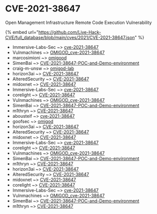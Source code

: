 # CVE-2021-38647

Open Management Infrastructure Remote Code Execution Vulnerability

{% embed url="https://github.com/Live-Hack-CVE/full_database/blob/main/cves/2021/CVE-2021-38647.json" %}


* Immersive-Labs-Sec ~> [cve-2021-38647](https://www.alice-snow.ru/2021/database/cve-2021-38647/cve-2021-38647-immersive-labs-sec)
* Vulnmachines ~> [OMIGOD_cve-2021-38647](https://www.alice-snow.ru/2021/database/cve-2021-38647/omigod_cve-2021-38647-vulnmachines)
* marcosimioni ~> [omigood](https://www.alice-snow.ru/2021/database/cve-2021-38647/omigood-marcosimioni)
* SimenBai ~> [CVE-2021-38647-POC-and-Demo-environment](https://www.alice-snow.ru/2021/database/cve-2021-38647/cve-2021-38647-poc-and-demo-environment-simenbai)
* craig-m-unsw ~> [omigod-lab](https://www.alice-snow.ru/2021/database/cve-2021-38647/omigod-lab-craig-m-unsw)
* horizon3ai ~> [CVE-2021-38647](https://www.alice-snow.ru/2021/database/cve-2021-38647/cve-2021-38647-horizon3ai)
* AlteredSecurity ~> [CVE-2021-38647](https://www.alice-snow.ru/2021/database/cve-2021-38647/cve-2021-38647-alteredsecurity)
* midoxnet ~> [CVE-2021-38647](https://www.alice-snow.ru/2021/database/cve-2021-38647/cve-2021-38647-midoxnet)
* Immersive-Labs-Sec ~> [cve-2021-38647](https://www.alice-snow.ru/2021/database/cve-2021-38647/cve-2021-38647-immersive-labs-sec)
* corelight ~> [CVE-2021-38647](https://www.alice-snow.ru/2021/database/cve-2021-38647/cve-2021-38647-corelight)
* Vulnmachines ~> [OMIGOD_cve-2021-38647](https://www.alice-snow.ru/2021/database/cve-2021-38647/omigod_cve-2021-38647-vulnmachines)
* SimenBai ~> [CVE-2021-38647-POC-and-Demo-environment](https://www.alice-snow.ru/2021/database/cve-2021-38647/cve-2021-38647-poc-and-demo-environment-simenbai)
* m1thryn ~> [CVE-2021-38647](https://www.alice-snow.ru/2021/database/cve-2021-38647/cve-2021-38647-m1thryn)
* abousteif ~> [cve-2021-38647](https://www.alice-snow.ru/2021/database/cve-2021-38647/cve-2021-38647-abousteif)
* goofsec ~> [omigod](https://www.alice-snow.ru/2021/database/cve-2021-38647/omigod-goofsec)
* horizon3ai ~> [CVE-2021-38647](https://www.alice-snow.ru/2021/database/cve-2021-38647/cve-2021-38647-horizon3ai)
* AlteredSecurity ~> [CVE-2021-38647](https://www.alice-snow.ru/2021/database/cve-2021-38647/cve-2021-38647-alteredsecurity)
* midoxnet ~> [CVE-2021-38647](https://www.alice-snow.ru/2021/database/cve-2021-38647/cve-2021-38647-midoxnet)
* Immersive-Labs-Sec ~> [cve-2021-38647](https://www.alice-snow.ru/2021/database/cve-2021-38647/cve-2021-38647-immersive-labs-sec)
* corelight ~> [CVE-2021-38647](https://www.alice-snow.ru/2021/database/cve-2021-38647/cve-2021-38647-corelight)
* Vulnmachines ~> [OMIGOD_cve-2021-38647](https://www.alice-snow.ru/2021/database/cve-2021-38647/omigod_cve-2021-38647-vulnmachines)
* SimenBai ~> [CVE-2021-38647-POC-and-Demo-environment](https://www.alice-snow.ru/2021/database/cve-2021-38647/cve-2021-38647-poc-and-demo-environment-simenbai)
* m1thryn ~> [CVE-2021-38647](https://www.alice-snow.ru/2021/database/cve-2021-38647/cve-2021-38647-m1thryn)
* horizon3ai ~> [CVE-2021-38647](https://www.alice-snow.ru/2021/database/cve-2021-38647/cve-2021-38647-horizon3ai)
* AlteredSecurity ~> [CVE-2021-38647](https://www.alice-snow.ru/2021/database/cve-2021-38647/cve-2021-38647-alteredsecurity)
* midoxnet ~> [CVE-2021-38647](https://www.alice-snow.ru/2021/database/cve-2021-38647/cve-2021-38647-midoxnet)
* corelight ~> [CVE-2021-38647](https://www.alice-snow.ru/2021/database/cve-2021-38647/cve-2021-38647-corelight)
* Immersive-Labs-Sec ~> [cve-2021-38647](https://www.alice-snow.ru/2021/database/cve-2021-38647/cve-2021-38647-immersive-labs-sec)
* Vulnmachines ~> [OMIGOD_cve-2021-38647](https://www.alice-snow.ru/2021/database/cve-2021-38647/omigod_cve-2021-38647-vulnmachines)
* SimenBai ~> [CVE-2021-38647-POC-and-Demo-environment](https://www.alice-snow.ru/2021/database/cve-2021-38647/cve-2021-38647-poc-and-demo-environment-simenbai)
* m1thryn ~> [CVE-2021-38647](https://www.alice-snow.ru/2021/database/cve-2021-38647/cve-2021-38647-m1thryn)